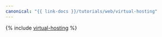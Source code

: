 ```yaml
---
canonical: "{{ link-docs }}/tutorials/web/virtual-hosting"
---
```


{% include [virtual-hosting](../../_tutorials/web/virtual-hosting.md) %}